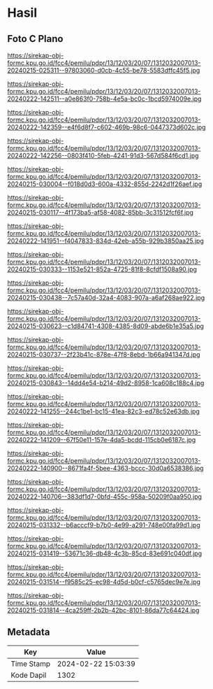 # Hasil

## Foto C Plano

https://sirekap-obj-formc.kpu.go.id/fcc4/pemilu/pdpr/13/12/03/20/07/1312032007013-20240215-025311--97803060-d0cb-4c55-be78-5583dffc45f5.jpg

https://sirekap-obj-formc.kpu.go.id/fcc4/pemilu/pdpr/13/12/03/20/07/1312032007013-20240222-142511--a0e863f0-758b-4e5a-bc0c-1bcd5974009e.jpg

https://sirekap-obj-formc.kpu.go.id/fcc4/pemilu/pdpr/13/12/03/20/07/1312032007013-20240222-142359--e4f6d8f7-c602-469b-98c6-0447373d602c.jpg

https://sirekap-obj-formc.kpu.go.id/fcc4/pemilu/pdpr/13/12/03/20/07/1312032007013-20240222-142256--0803f410-5feb-4241-91d3-567d584f6cd1.jpg

https://sirekap-obj-formc.kpu.go.id/fcc4/pemilu/pdpr/13/12/03/20/07/1312032007013-20240215-030004--f018d0d3-600a-4332-855d-2242d1f26aef.jpg

https://sirekap-obj-formc.kpu.go.id/fcc4/pemilu/pdpr/13/12/03/20/07/1312032007013-20240215-030117--4f173ba5-af58-4082-85bb-3c31512fcf6f.jpg

https://sirekap-obj-formc.kpu.go.id/fcc4/pemilu/pdpr/13/12/03/20/07/1312032007013-20240222-141951--f4047833-834d-42eb-a55b-929b3850aa25.jpg

https://sirekap-obj-formc.kpu.go.id/fcc4/pemilu/pdpr/13/12/03/20/07/1312032007013-20240215-030333--1153e521-852a-4725-81f8-8cfdf1508a90.jpg

https://sirekap-obj-formc.kpu.go.id/fcc4/pemilu/pdpr/13/12/03/20/07/1312032007013-20240215-030438--7c57a40d-32a4-4083-907a-a6af268ae922.jpg

https://sirekap-obj-formc.kpu.go.id/fcc4/pemilu/pdpr/13/12/03/20/07/1312032007013-20240215-030623--c1d84741-4308-4385-8d09-abde6b1e35a5.jpg

https://sirekap-obj-formc.kpu.go.id/fcc4/pemilu/pdpr/13/12/03/20/07/1312032007013-20240215-030737--2f23b41c-878e-47f8-8ebd-1b66a941347d.jpg

https://sirekap-obj-formc.kpu.go.id/fcc4/pemilu/pdpr/13/12/03/20/07/1312032007013-20240215-030843--14dd4e54-b214-49d2-8958-1ca608c188c4.jpg

https://sirekap-obj-formc.kpu.go.id/fcc4/pemilu/pdpr/13/12/03/20/07/1312032007013-20240222-141255--244c1be1-bc15-41ea-82c3-ed78c52e63db.jpg

https://sirekap-obj-formc.kpu.go.id/fcc4/pemilu/pdpr/13/12/03/20/07/1312032007013-20240222-141209--67f50e11-157e-4da5-bcdd-115cb0e6187c.jpg

https://sirekap-obj-formc.kpu.go.id/fcc4/pemilu/pdpr/13/12/03/20/07/1312032007013-20240222-140900--8671fa4f-5bee-4363-bccc-30d0a6538386.jpg

https://sirekap-obj-formc.kpu.go.id/fcc4/pemilu/pdpr/13/12/03/20/07/1312032007013-20240222-140706--383df1d7-0bfd-455c-958a-50209f0aa950.jpg

https://sirekap-obj-formc.kpu.go.id/fcc4/pemilu/pdpr/13/12/03/20/07/1312032007013-20240215-031332--b6acccf9-b7b0-4e99-a291-748e00fa99d1.jpg

https://sirekap-obj-formc.kpu.go.id/fcc4/pemilu/pdpr/13/12/03/20/07/1312032007013-20240215-031419--53671c36-db48-4c3b-85cd-83e691c040df.jpg

https://sirekap-obj-formc.kpu.go.id/fcc4/pemilu/pdpr/13/12/03/20/07/1312032007013-20240215-031514--f9585c25-ec98-4d5d-b0cf-c5765dec9e7e.jpg

https://sirekap-obj-formc.kpu.go.id/fcc4/pemilu/pdpr/13/12/03/20/07/1312032007013-20240215-031814--4ca259ff-2b2b-42bc-8101-86da77c64424.jpg


## Metadata

| Key        | Value               |
| ---------- | ------------------- |
| Time Stamp | 2024-02-22 15:03:39 |
| Kode Dapil | 1302                |



